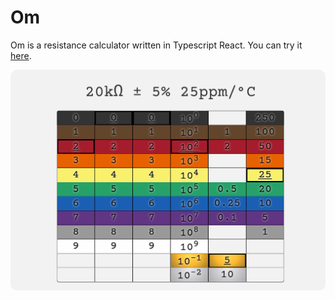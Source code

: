 # Om

Om is a resistance calculator written in Typescript React. You can try it [here](https://ubavic.rs/om/index_en.html).

![Screenshot](screenshot.png)
